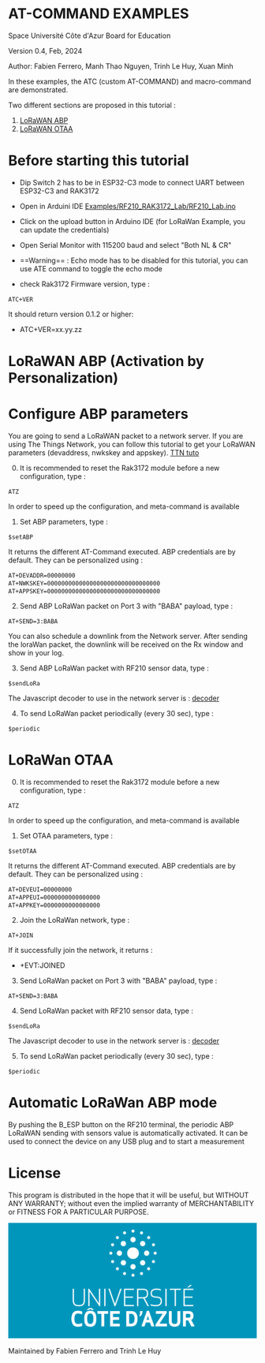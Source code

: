 # AT-COMMAND EXAMPLES
Space Université Côte d'Azur Board for Education

Version 0.4, Feb, 2024

Author: Fabien Ferrero, Manh Thao Nguyen, Trinh Le Huy, Xuan Minh

In these examples, the ATC (custom AT-COMMAND) and macro-command are demonstrated.

Two different sections are proposed in this tutorial :


 1. [LoRaWAN ABP](https://github.com/FabienFerrero/SUniCA/blob/main/Examples/atcommand_LoRaWAN.md#lorawan-abp-activation-by-personalization)
 2. [LoRaWAN OTAA](https://github.com/FabienFerrero/SUniCA/blob/main/Examples/atcommand_LoRaWAN.md#lorawan-otaa)



<h1>Before starting this tutorial</h1>

*  Dip Switch 2 has to be in ESP32-C3 mode to connect UART between ESP32-C3 and RAK3172

*  Open in Arduini IDE [Examples/RF210_RAK3172_Lab/RF210_Lab.ino](/Examples/RF210_Lab/RF210_Lab.ino)

*  Click on the upload button in Arduino IDE (for LoRaWan Example, you can update the credentials)

* Open Serial Monitor with 115200 baud and select "Both NL & CR"

* ==Warning== : Echo mode has to be disabled for this tutorial, you can use ATE command to toggle the echo mode
  
* check Rak3172 Firmware version, type :
```            
ATC+VER
```            
It should return version 0.1.2 or higher: 
* ATC+VER=xx.yy.zz    


<h1>LoRaWAN ABP (Activation by Personalization)</h1>

# Configure ABP parameters 
You are going to send a LoRaWAN packet to a network server.
If you are using The Things Network, you can follow this tutorial to get your LoRaWAN parameters (devaddress, nwkskey and appskey).
[TTN tuto](abp_ttn.md)

0. It is recommended to reset the Rak3172 module before a new configuration, type :
   
```	
ATZ
```

  In order to speed up the configuration, and meta-command is available  
1. Set ABP parameters, type :
```            
$setABP
```            
It returns the different AT-Command executed. ABP credentials are by default.
They can be personalized using :
```	
AT+DEVADDR=00000000
AT+NWKSKEY=00000000000000000000000000000000
AT+APPSKEY=00000000000000000000000000000000
```	
2. Send ABP LoRaWan packet on Port 3 with "BABA" payload, type :
```	
AT+SEND=3:BABA
```

You can also schedule a downlink from the Network server. After sending the loraWan packet, the downlink will be received on the Rx window and show in your log. 

3. Send ABP LoRaWan packet with RF210 sensor data, type :
```	
$sendLoRa
```

The Javascript decoder to use in the network server is : [decoder](RF210_Lab/decoder.js)

4. To send LoRaWan packet periodically (every 30 sec), type :
   
```	
$periodic
```

<h1>LoRaWan OTAA</h1>

0. It is recommended to reset the Rak3172 module before a new configuration, type :
   
```	
ATZ
```

  In order to speed up the configuration, and meta-command is available  
1. Set OTAA parameters, type :
```            
$setOTAA
```            
It returns the different AT-Command executed. ABP credentials are by default.
They can be personalized using :
```	
AT+DEVEUI=00000000
AT+APPEUI=0000000000000000
AT+APPKEY=0000000000000000
```	
2. Join the LoRaWan network, type :
```	
AT+JOIN
```

If it successfully join the network, it returns  : 

* +EVT:JOINED

3. Send LoRaWan packet on Port 3 with "BABA" payload, type :
```	
AT+SEND=3:BABA
```

4. Send LoRaWan packet with RF210 sensor data, type :
```	
$sendLoRa
```

The Javascript decoder to use in the network server is : [decoder](RF210_Lab/decoder.js)

5. To send LoRaWan packet periodically (every 30 sec), type :
   
```	
$periodic
```

<h1>Automatic LoRaWan ABP mode</h1>

By pushing the B_ESP button on the RF210 terminal, the periodic ABP LoRaWAN sending with sensors value is automatically activated.
It can be used to connect the device on any USB plug and to start a measurement


# License

This program is distributed in the hope that it will be useful, but WITHOUT ANY WARRANTY; without even the implied warranty of MERCHANTABILITY or FITNESS FOR A PARTICULAR PURPOSE.

<img src="../Document/pic/UniCA_logo.png">

Maintained by Fabien Ferrero and Trinh Le Huy
